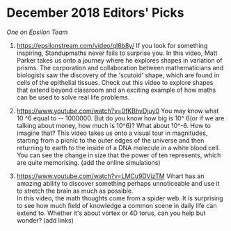 # December 2018 Editors' Picks

*One on Epsilon Team*

1. https://epsilonstream.com/video/ql8b8y/ 
If you look for something inspiring, Standupmaths never fails to surprise you. 
In this video, Matt Parker takes us onto a journey where he explores shapes in variation of prisms. 
The corporation and collaboration between mathematicians and biologists saw the discovery of the 'scutoid' shape, which are found in cells of the epithelial tissues.
Check out this video to explore shapes that extend beyond classroom and an exciting example of how maths can be used to solve real life problems. 

2. https://www.youtube.com/watch?v=0fKBhvDjuy0 
You may know what 10 ^6 equal to -- 1000000. But do you know how big is 10^ 6(or if we are talking about money, how much is 10^6)? 
What about 10^-6. How to imagine that?
This video takes us onto a visual tour in magnitudes, starting from a picnic to the outer edges of the universe and then returning to earth to the inside of a DNA molecule in a white blood cell. 
You can see the change in size that the power of ten represents, which are quite memorising. (add the online simulations)

3. https://www.youtube.com/watch?v=LMCu9DVizTM 
Vihart has an amazing ability to discover something perhaps unnoticeable and use it to stretch the brain as much as possible.  
In this video, the math thoughts come from a spider web. It is surprising to see how much field of knowledge a common scene in daily life can extend to.
Whether it's about vortex or 4D torus, can you help but wonder? (add links)